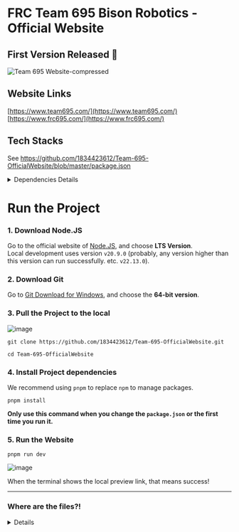 # FRC Team 695 Bison Robotics - Official Website

## First Version Released 🎉
![Team 695 Website-compressed](https://github.com/user-attachments/assets/c69422fd-eafc-44bc-b02f-a619dbf27a04)

## Website Links
[https://www.team695.com/](https://www.team695.com/)
[https://www.frc695.com/](https://www.frc695.com/)

## Tech Stacks

See https://github.com/1834423612/Team-695-OfficialWebsite/blob/master/package.json

<details>
<summary>Dependencies Details</summary>

Some dependencies
</details>

# Run the Project
### 1. Download Node.JS

Go to the official website of [Node.JS](https://nodejs.org/en), and choose **LTS Version**.  
Local development uses version `v20.9.0` (probably, any version higher than this version can run successfully. etc. `v22.13.0`).

### 2. Download Git

Go to [Git Download for Windows](https://git-scm.com/download/win), and choose the **64-bit version**.

### 3. Pull the Project to the local

![image](https://github.com/1834423612/scoutify_test/assets/49981661/69727590-8de1-4e3b-948c-aafc2f432978)

```shell
git clone https://github.com/1834423612/Team-695-OfficialWebsite.git
```

```shell
cd Team-695-OfficialWebsite
```

### 4. Install Project dependencies
We recommend using `pnpm` to replace `npm` to manage packages.  

```shell
pnpm install
```

**Only use this command when you change the `package.json` or the first time you run it.**

### 5. Run the Website

```shell
pnpm run dev
```

![image](https://github.com/1834423612/scoutify_test/assets/49981661/024ad2e1-fb38-4a6b-ae44-f100bdc683c4)

When the terminal shows the local preview link, that means success!

----
### Where are the files?!

<details>
  <summary>Details</summary>
  <h3>The default page</h3>
  
  ![image](https://github.com/1834423612/scoutify_test/assets/49981661/6517e928-5fec-4b16-b3a5-4da2db546eaa)
  
  At path: <code>/src/views/index.vue</code>


  <h3>The components locate</h3>

  ![image](https://github.com/1834423612/scoutify_test/assets/49981661/76a5d4eb-3042-4d03-b94e-0b3375cb2f2c)

  In order to facilitate the later maintenance of components, the relevant functional codes are stored in the <code>/src/components/</code> directory.

  <b>Make sure after you create the new components, import those into the `index.vue`!!!</b>

  ### Example import code:
**Be sure you changed the example name `YourComponentsName` (lol**

```vue
    <template>
      ...
      <div>
      <!-- Import the components -->
      <!-- Same as your import name -->
        <YourComponentsName />
      </div>
      ...
    </template>
    
    <script>
    import YourComponentsName from '../components/<YourComponentName>.vue';
    
    export default {
      components: {
        YourComponentsName // Register This component, has the same name when you import
      }
    };
    </script>

```
----
</details>

